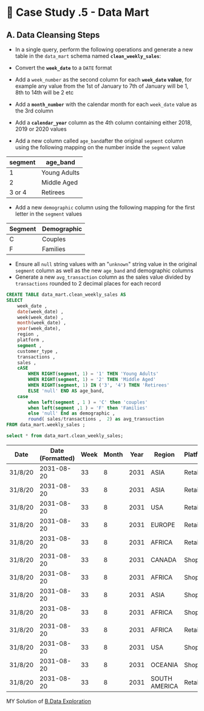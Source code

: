 
# 🛒 Case Study .5 - Data Mart
## A. Data Cleansing Steps

- In a single query, perform the following operations and generate a new table in the `data_mart` schema named **`clean_weekly_sales`**:

- Convert the **`week_date`** to a `DATE` format

- Add a `week_number` as the second column for each **`week_date` value**, for example any value from the 1st of January to 7th of January will be 1, 8th to 14th will be 2 etc

- Add a **`month_number`** with the calendar month for each `week_date` value as the 3rd column

- Add a **`calendar_year`** column as the 4th column containing either 2018, 2019 or 2020 values

- Add a new column called `age_band`after the original `segment` column using the following mapping on the number inside the `segment` value

| segment | age_band      | 
|---------|---------------|
| 1       | Young Adults  | 
| 2       | Middle Aged   | 
| 3 or 4  | Retirees       | 


- Add a new `demographic` column using the following mapping for the first letter in the `segment` values

| Segment | Demographic |
| ------- | ----------- |
| C       | Couples     |
| F       | Families    |


- Ensure all `null` string values with an "`unknown`" string value in the original `segment` column as well as the new `age_band` and demographic columns
- Generate a new `avg_transaction` column as the sales value divided by `transactions` rounded to 2 decimal places for each record


```sql 
CREATE TABLE data_mart.clean_weekly_sales AS
SELECT
    week_date ,
	date(week_date) , 
	week(week_date) , 
	month(week_date) ,
	year(week_date),
    region , 
    platform , 
    segment , 
    customer_type , 
    transactions ,
    sales ,
	cASE  
		WHEN RIGHT(segment, 1) = '1' THEN 'Young Adults'
		WHEN RIGHT(segment, 1) = '2' THEN 'Middle Aged'
		WHEN RIGHT(segment, 1) IN ('3', '4') THEN 'Retirees'
		ELSE 'null' END AS age_band,
	case 
		when left(segment , 1 ) = 'C' then 'couples' 
		when left(segment ,1 ) = 'F' then 'Families' 
		else 'null' End as demographic , 
		round( sales/transactions ,  2) as avg_transuction            
FROM data_mart.weekly_sales ;
```

```sql
select * from data_mart.clean_weekly_sales;
```

| Date    | Date (Formatted) | Week | Month | Year | Region        | Platform | Segment | Status   | SKU  | Revenue   | Profit    | Customer Group | Household Type | Avg. Purchase |
|---------|------------------|------|-------|------|---------------|----------|---------|----------|------|-----------|-----------|-----------------|-----------------|---------------|
| 31/8/20 | 2031-08-20       | 33   | 8     | 2031 | ASIA          | Retail   | C3      | New      | 120631 | 3656163   | Retirees        | Couples         | 30.31         |
| 31/8/20 | 2031-08-20       | 33   | 8     | 2031 | ASIA          | Retail   | F1      | New      | 31574  | 996575    | Young Adults    | Families        | 31.56         |
| 31/8/20 | 2031-08-20       | 33   | 8     | 2031 | USA           | Retail   | null    | Guest    | 529151 | 16509610  | null            | null            | 31.20         |
| 31/8/20 | 2031-08-20       | 33   | 8     | 2031 | EUROPE        | Retail   | C1      | New      | 4517   | 141942    | Young Adults    | Couples         | 31.42         |
| 31/8/20 | 2031-08-20       | 33   | 8     | 2031 | AFRICA        | Retail   | C2      | New      | 58046  | 1758388   | Middle Aged     | Couples         | 30.29         |
| 31/8/20 | 2031-08-20       | 33   | 8     | 2031 | CANADA        | Shopify  | F2      | Existing | 1336   | 243878    | Middle Aged     | Families        | 182.54        |
| 31/8/20 | 2031-08-20       | 33   | 8     | 2031 | AFRICA        | Shopify  | F3      | Existing | 2514   | 519502    | Retirees        | Families        | 206.64        |
| 31/8/20 | 2031-08-20       | 33   | 8     | 2031 | ASIA          | Shopify  | F1      | Existing | 2158   | 371417    | Young Adults    | Families        | 172.11        |
| 31/8/20 | 2031-08-20       | 33   | 8     | 2031 | AFRICA        | Shopify  | F2      | New      | 318    | 49557     | Middle Aged     | Families        | 155.84        |
| 31/8/20 | 2031-08-20       | 33   | 8     | 2031 | AFRICA        | Retail   | C3      | New      | 111032 | 3888162   | Retirees        | Couples         | 35.02         |
| 31/8/20 | 2031-08-20       | 33   | 8     | 2031 | USA           | Shopify  | F1      | Existing | 1398   | 260773    | Young Adults    | Families        | 186.53        |
| 31/8/20 | 2031-08-20       | 33   | 8     | 2031 | OCEANIA       | Shopify  | C2      | Existing | 4661   | 882690    | Middle Aged     | Couples         | 189.38        |
| 31/8/20 | 2031-08-20       | 33   | 8     | 2031 | SOUTH AMERICA | Retail   | C2      | Existing | 1029   | 38762     | Middle Aged     | Couples         | 37.67         |


MY Solution of [B.Data Exploration](https://github.com/HarshaliSonawane-128/SQL-Projects/blob/main/Case%20Study%20.5%20-%20Data%20Mart/Solution/B.%20Data%20Exploration.md)
